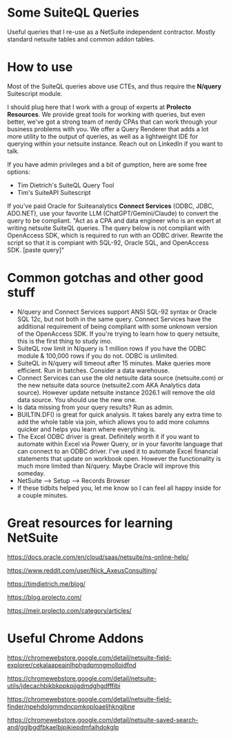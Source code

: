 # Some SuiteQL Queries
Useful queries that I re-use as a NetSuite independent contractor. Mostly standard netsuite tables and common addon tables.

# How to use
Most of the SuiteQL queries above use CTEs, and thus require the **N/query** Suitescript module. 

I should plug here that I work with a group of experts at **Prolecto Resources**. We provide great tools for working with queries, but even better, we've got a strong team of nerdy CPAs that can work through your business problems with you. We offer a Query Renderer that adds a lot more utility to the output of queries, as well as a lightweight IDE for querying within your netsuite instance. Reach out on LinkedIn if you want to talk.

If you have admin privileges and a bit of gumption, here are some free options:
- Tim Dietrich's SuiteQL Query Tool
- Tim's SuiteAPI Suitescript

If you've paid Oracle for Suiteanalytics **Connect Services** (ODBC, JDBC, ADO.NET), use your favorite LLM (ChatGPT/Gemini/Claude) to convert the query to be compliant. "Act as a CPA and data engineer who is an expert at writing netsuite SuiteQL queries. The query below is not compliant with OpenAccess SDK, which is required to run with an ODBC driver. Rewrite the script so that it is compiant with SQL-92, Oracle SQL, and OpenAccess SDK. [paste query]"

# Common gotchas and other good stuff
- N/query and Connect Services support ANSI SQL-92 syntax or Oracle SQL 12c, but not both in the same query. Connect Services have the additional requirement of being compliant with some unknown version of the OpenAccess SDK. If you're trying to learn how to query netsuite, this is the first thing to study imo.
- SuiteQL row limit in N/query is 1 million rows if you have the ODBC module & 100,000 rows if you do not. ODBC is unlimited.
- SuiteQL in N/query will timeout after 15 minutes. Make queries more efficient. Run in batches. Consider a data warehouse. 
- Connect Services can use the old netsuite data source (netsuite.com) or the new netsuite data source (netsuite2.com AKA Analytics data source). However update netsuite instance 2026.1 will remove the old data source. You should use the new one.
- Is data missing from your query results? Run as admin.
- BUILTIN.DF() is great for quick analysis. It takes barely any extra time to add the whole table via join, which allows you to add more columns quicker and helps you learn where everything is.
- The Excel ODBC driver is great. Definitely worth it if you want to automate within Excel via Power Query, or in your favorite language that can connect to an ODBC driver. I've used it to automate Excel financial statements that update on workbook open. However the functionality is much more limited than N/query. Maybe Oracle will improve this someday.
- NetSuite --> Setup --> Records Browser
- If these tidbits helped you, let me know so I can feel all happy inside for a couple minutes.

# Great resources for learning NetSuite
https://docs.oracle.com/en/cloud/saas/netsuite/ns-online-help/

https://www.reddit.com/user/Nick_AxeusConsulting/

https://timdietrich.me/blog/

https://blog.prolecto.com/

https://meir.prolecto.com/category/articles/

# Useful Chrome Addons
https://chromewebstore.google.com/detail/netsuite-field-explorer/cekalaapeajnlhphgdpmngmollojdfnd

https://chromewebstore.google.com/detail/netsuite-utils/jdecachbikbkppkpjjgdmdghgdfffibi

https://chromewebstore.google.com/detail/netsuite-field-finder/npehdolgmmdncpmkoploaeljhkngjbne

https://chromewebstore.google.com/detail/netsuite-saved-search-and/gglbgdfbkaelbjpjkiepdmfaihdokglp